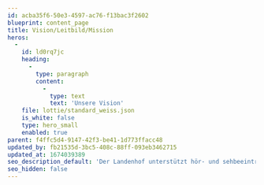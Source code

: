 ```yaml
---
id: acba35f6-50e3-4597-ac76-f13bac3f2602
blueprint: content_page
title: Vision/Leitbild/Mission
heros:
  -
    id: ld0rq7jc
    heading:
      -
        type: paragraph
        content:
          -
            type: text
            text: 'Unsere Vision'
    file: lottie/standard_weiss.json
    is_white: false
    type: hero_small
    enabled: true
parent: f4ffc5d4-9147-42f3-be41-1d773ffacc48
updated_by: fb21535d-3bc5-408c-88ff-093eb3462715
updated_at: 1674039389
seo_description_default: 'Der Landenhof unterstützt hör- und sehbeeinträchtigte Kinder & Jugendliche in ihrem selbstbestimmten Leben durch Förderung ihrer Fähigkeiten & Entwicklung'
seo_hidden: false
---
```

